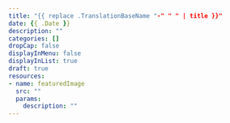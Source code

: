 ```yaml
---
title: "{{ replace .TranslationBaseName "-" " " | title }}"
date: {{ .Date }}
description: ""
categories: []
dropCap: false
displayInMenu: false
displayInList: true
draft: true
resources:
- name: featuredImage
  src: ""
  params:
    description: ""
---
```


